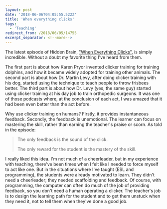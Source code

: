 ```yaml
---
layout: post
date: '2018-06-06T04:05:55.522Z'
title: 'When everything clicks'
tags:
  - 'Teaching'
redirect_from: /2018/06/05/14755
excerpt_separator: <!--more-->
---
```

The latest episode of Hidden Brain, [&quot;When Everything Clicks&quot;](https://www.npr.org/2018/06/04/616127481/when-everything-clicks-the-power-of-judgment-free-learning), is simply incredible. Without a doubt my favorite thing I&#39;ve heard from them.

The first part is about how Karen Pryor invented clicker training for training dolphins, and how it became widely adopted for training other animals. The second part is about how Dr. Martin Levy, after doing clicker training with his dog, started using the technique to teach people to throw frisbees better. The third part is about how Dr. Levy (yes, the same guy) started using clicker training at his day job to train orthopedic surgeons. It was one of those podcasts where, at the conclusion of each act, I was amazed that it had been even better than the act before.

<!--more-->

Why use clicker training on humans? Firstly, it provides instantaneous feedback. Secondly, the feedback is unemotional. The learner can focus on mastering the skill, rather than earning the teacher&#39;s praise or scorn. As told in the episode:

>The only feedback is the sound of the click.
>
>The only reward for the student is the mastery of the skill.

I really liked this idea. I&#39;m not much of a cheerleader, but in my experience with teaching, there&#39;ve been times when I felt like I needed to force myself to act like one. But in the situations where I&#39;ve taught (ESL and programming), the students were already motivated to learn. They didn&#39;t need a cheerleader; they needed scaffolding and feedback. Of course, with programming, the computer can often do much of the job of providing feedback, so you don&#39;t need a human operating a clicker. The teacher&#39;s job is to design the learning path for the student and to get them unstuck when they need it, not to tell them when they&#39;ve done a good job.
